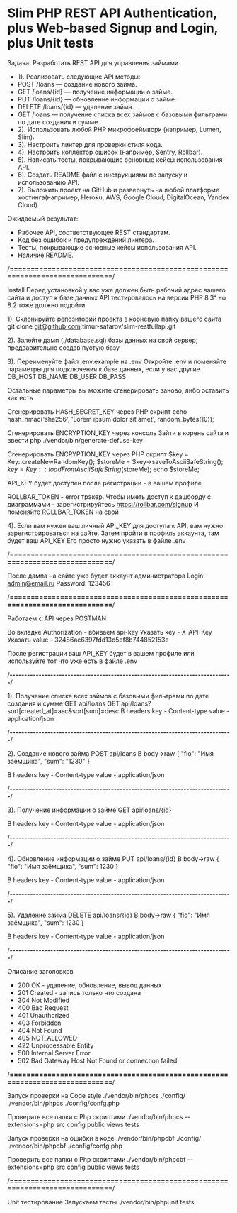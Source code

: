# Slim PHP REST API Authentication, plus Web-based Signup and Login, plus Unit tests

Задача:
Разработать REST API для управления займами.

* 1). Реализовать следующие API методы:
* POST /loans — создание нового займа.
* GET /loans/{id} — получение информации о займе.
* PUT /loans/{id} — обновление информации о займе.
* DELETE /loans/{id} — удаление займа.
* GET /loans — получение списка всех займов с базовыми фильтрами по дате создания и сумме.
* 2). Использовать любой PHP микрофреймворк (например, Lumen, Slim).
* 3). Настроить линтер для проверки стиля кода.
* 4). Настроить коллектор ошибок (например, Sentry, Rollbar).
* 5). Написать тесты, покрывающие основные кейсы использования API.
* 6). Cоздать README файл с инструкциями по запуску и использованию API.
* 7). Выложить проект на GitHub и развернуть на любой платформе хостинга(например, Heroku, AWS, Google Cloud, DigitalOcean, Yandex Cloud).

Ожидаемый результат:
- Рабочее API, соответствующее REST стандартам.
- Код без ошибок и предупреждений линтера.
- Тесты, покрывающие основные кейсы использования API.
- Наличие README.

/**=============================================================================**/

Install
Перед установкой у вас уже должен быть рабочий адрес вашего сайта и доступ к базе данных
API тестировалось на версии PHP 8.3^ но 8.2 тоже должно подойти

1). Склонируйте репозиторий проекта в корневую папку вашего сайта
git clone git@github.com:timur-safarov/slim-restfullapi.git

2). Залейте дамп (./database.sql) базы данных на свой сервер, предварительно создав пустую базу

3). Переименуйте файл .env.example на .env
Откройте .env и поменяйте параметры для подключения к базе данных, если у вас другие
DB_HOST
DB_NAME
DB_USER
DB_PASS

Остальные параметры вы можите сгенерировать заново, либо оставить как есть

Сгенерировать HASH_SECRET_KEY через PHP скрипт
echo hash_hmac('sha256', 'Lorem ipsum dolor sit amet', random_bytes(10));

Сгенерировать ENCRYPTION_KEY через консоль
Зайти в корень сайта и ввести
php ./vendor/bin/generate-defuse-key

Сгенерировать ENCRYPTION_KEY через PHP скрипт
$key = Key::createNewRandomKey();
$storeMe = $key->saveToAsciiSafeString();
$key = Key::loadFromAsciiSafeString($storeMe);
echo $storeMe;

API_KEY будет доступен после регистрации - в вашем профиле

ROLLBAR_TOKEN - error трэкер.
Чтобы иметь доступ к дашборду с диаграммами - зарегистрируйтесь
https://rollbar.com/signup
И поменяйте ROLLBAR_TOKEN на свой

4). Если вам нужен ваш личный API_KEY для доступа к API, вам нужно зарегистрироваться на сайте.
Затем пройти в профиль аккаунта, там будет ваш API_KEY
Его просто нужно указать в файле .env

/**=============================================================================**/

После дампа на сайте уже будет аккаунт администратора
Login: admin@email.ru
Password: 123456

/**=============================================================================**/

Работаем с API через POSTMAN

Во вкладке Authorization - вбиваем api-key
Указать key - X-API-Key
Указать value - 32486ac6397fdd13d5ef8b744852153e

После регистрации ваш API_KEY будет в вашем профиле или используйте тот что уже есть в файле .env

/**-----------------------------------------------------------------------------**/

1). Получение списка всех займов с базовыми фильтрами по дате создания и сумме
GET api/loans
GET api/loans?sort[created_at]=asc&sort[sum]=desc
В headers
key - Content-type
value - application/json

/**-----------------------------------------------------------------------------**/

2). Создание нового займа
POST api/loans
В body->raw
{
	"fio": "Имя заёмщика",
	"sum": "1230"
}

В headers
key - Content-type
value - application/json

/**-----------------------------------------------------------------------------**/

3). Получение информации о займе
GET api/loans/{id}

В headers
key - Content-type
value - application/json

/**-----------------------------------------------------------------------------**/

4). Обновление информации о займе
PUT api/loans/{id}
В body->raw
{
    "fio": "Имя заёмщика",
    "sum": 1230
}

В headers
key - Content-type
value - application/json

/**-----------------------------------------------------------------------------**/

5). Удаление займа
DELETE api/loans/{id}
В body->raw
{
    "fio": "Имя заёмщика",
    "sum": 1230
}

В headers
key - Content-type
value - application/json

/**-----------------------------------------------------------------------------**/

Описание заголовков

- 200 OK - удаление, обновление, вывод данных
- 201 Created - запись только что создана
- 304 Not Modified
- 400 Bad Request
- 401 Unauthorized
- 403 Forbidden
- 404 Not Found
- 405 NOT_ALLOWED
- 422 Unprocessable Entity
- 500 Internal Server Error
- 502 Bad Gateway Host Not Found or connection failed

/**=============================================================================**/

Запуск проверки на Code style
./vendor/bin/phpcs ./config/
./vendor/bin/phpcs ./config/confg.php

Проверить все папки с Php скриптами
./vendor/bin/phpcs --extensions=php src config public views tests

Запуск проверки на ошибки в коде
./vendor/bin/phpcbf ./config/
./vendor/bin/phpcbf ./config/confg.php

Проверить все папки с Php скриптами
 ./vendor/bin/phpcbf --extensions=php src config public views tests

/**=============================================================================**/

Unit тестирование
Запускаем тесты
./vendor/bin/phpunit tests